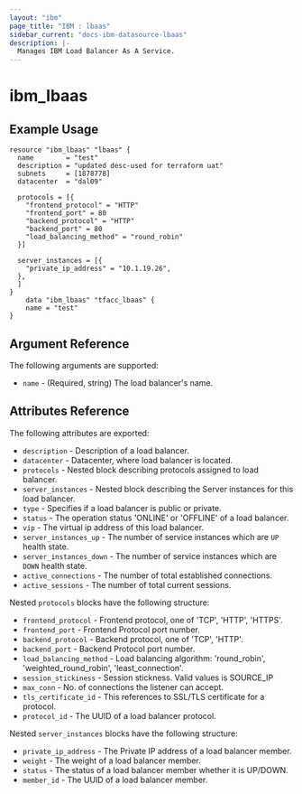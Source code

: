 ```yaml
---
layout: "ibm"
page_title: "IBM : lbaas"
sidebar_current: "docs-ibm-datasource-lbaas"
description: |-
  Manages IBM Load Balancer As A Service.
---
```


# ibm\_lbaas

 
## Example Usage

```hcl
resource "ibm_lbaas" "lbaas" {
  name        = "test"
  description = "updated desc-used for terraform uat"
  subnets     = [1878778]
  datacenter  = "dal09"

  protocols = [{
    "frontend_protocol" = "HTTP"
    "frontend_port" = 80
    "backend_protocol" = "HTTP"
    "backend_port" = 80
    "load_balancing_method" = "round_robin"
  }]

  server_instances = [{
    "private_ip_address" = "10.1.19.26",
  },
  ]
}
    data "ibm_lbaas" "tfacc_lbaas" {
    name = "test"
}

```

## Argument Reference

The following arguments are supported:

* `name` - (Required, string) The load balancer's name.

## Attributes Reference

The following attributes are exported:

* `description` -  Description of a load balancer.
* `datacenter` -  Datacenter, where load balancer is located.
* `protocols` -  Nested block describing protocols assigned to load balancer.
* `server_instances` -  Nested block describing the Server instances for this load balancer.
* `type` - Specifies if a load balancer is public or private.
* `status` - The operation status 'ONLINE' or 'OFFLINE' of a load balancer.
* `vip` - The virtual ip address of this load balancer.
* `server_instances_up` - The number of service instances which are `UP` health state.
* `server_instances_down` - The number of service instances which are `DOWN` health state.
* `active_connections` - The number of total established connections.
* `active_sessions` - The number of total current sessions.

Nested `protocols` blocks have the following structure:

* `frontend_protocol` -  Frontend protocol, one of 'TCP', 'HTTP', 'HTTPS'.
* `frontend_port` -  Frontend Protocol port number.
* `backend_protocol` - Backend protocol, one of 'TCP', 'HTTP'.
* `backend_port` -  Backend Protocol port number.
* `load_balancing_method` - Load balancing algorithm: 'round_robin', 'weighted_round_robin', 'least_connection'.
* `session_stickiness` - Session stickness. Valid values is SOURCE_IP
* `max_conn` - No. of connections the listener can accept. 
* `tls_certificate_id` - This references to SSL/TLS certificate for a protocol.
* `protocol_id` - The UUID of a load balancer protocol.

Nested `server_instances` blocks have the following structure:

* `private_ip_address` - The Private IP address of a load balancer member.
* `weight` - The weight of a load balancer member.
* `status` - The status of a load balancer member whether it is UP/DOWN.
* `member_id` - The UUID of a load balancer member.


    